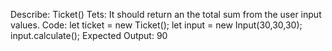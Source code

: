 Describe: Ticket()
Tets: It should return an the total sum from the user input values. 
Code: let ticket = new Ticket();
      let input = new Input(30,30,30);
      input.calculate();
Expected Output: 90